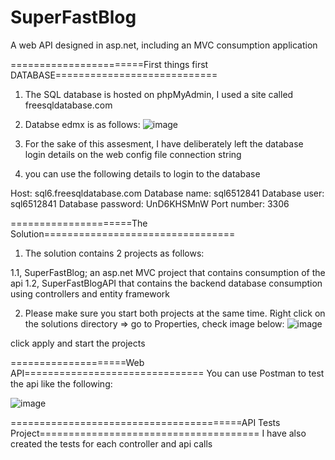 # SuperFastBlog
A web API designed in asp.net, including an MVC consumption application

=======================First things first DATABASE============================
1. The SQL database is hosted on phpMyAdmin, I used a site called freesqldatabase.com
2. Databse edmx is as follows:
![image](https://user-images.githubusercontent.com/45224724/185356273-b52ee3e0-c308-4d17-8b9b-d9f68a26f0a1.png)

3. For the sake of this assesment, I have deliberately left the database login details on the web config file connection string

4. you can use the following details to login to the database

Host: sql6.freesqldatabase.com
Database name: sql6512841
Database user: sql6512841
Database password: UnD6KHSMnW
Port number: 3306

=====================The Solution=================================
1. The solution contains 2 projects as follows:

 1.1, SuperFastBlog; an asp.net MVC project that contains consumption of the api
 1.2, SuperFastBlogAPI that contains the backend database consumption using controllers and entity framework

2. Please make sure you start both projects at the same time. Right click on the solutions directory => go to Properties, check image below:
![image](https://user-images.githubusercontent.com/45224724/185358701-ec0311cc-ff6c-4c6b-b8a1-0438cf85cf18.png)

click apply and start the projects

====================Web API===============================
You can use Postman to test the api like the following:

![image](https://user-images.githubusercontent.com/45224724/185359426-27ee45d9-1de0-4558-8042-2a09ebb21ae3.png)

========================================API Tests Project======================================
I have also created the tests for each controller and api calls
